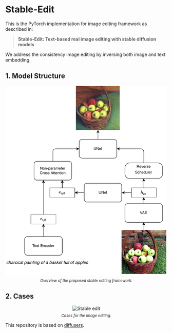 # Stable-Edit 

This is the PyTorch implementation for image editing framework as described in: 

> **Stable-Edit: Text-based real image editing with stable diffusion models**

We address the consistency image editing by inversing both image and text embedding.

## 1. Model Structure 

<p align="center">
     <img src="figures/framework.pdf" alt="Stable edit">
     <br/>
     <sub><em>
     Overview of the proposed stable editing framework.
    </em></sub>
</p>

## 2. Cases

<p align="center">
     <img src="figures/case.pdf" alt="Stable edit">
     <br/>
     <sub><em>
     Cases for the image editing.
    </em></sub>
</p>



This repository is based on [diffusers](https://github.com/huggingface/diffusers).
